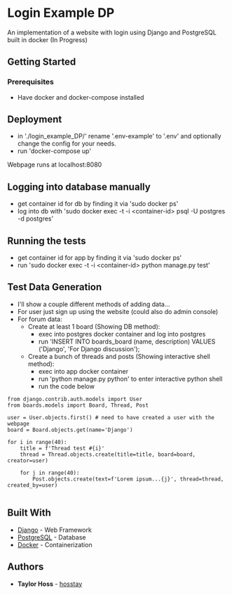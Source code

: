 # Login Example DP

An implementation of a website with login using Django and PostgreSQL built in docker (In Progress)

## Getting Started

### Prerequisites

* Have docker and docker-compose installed

## Deployment

* in './login_example_DP/' rename '.env-example' to '.env' and optionally change the config for your needs.
* run 'docker-compose up'

Webpage runs at localhost:8080

## Logging into database manually

* get container id for db by finding it via 'sudo docker ps'
* log into db with 'sudo docker exec -t -i \<container-id> psql -U postgres -d postgres'

## Running the tests

* get container id  for app by finding it via 'sudo docker ps'
* run 'sudo docker exec -t -i \<container-id> python manage.py test'

## Test Data Generation

* I'll show a couple different methods of adding data...
* For user just sign up using the website (could also do admin console)
* For forum data:
    * Create at least 1 board (Showing DB method):
        * exec into postgres docker container and log into postgres
        * run 'INSERT INTO boards_board (name, description) VALUES ('Django', 'For Django discussion');
    * Create a bunch of threads and posts (Showing interactive shell method):
        * exec into app docker container
        * run 'python manage.py python' to enter interactive python shell
        * run the code below 
    
```
from django.contrib.auth.models import User
from boards.models import Board, Thread, Post

user = User.objects.first() # need to have created a user with the webpage
board = Board.objects.get(name='Django')

for i in range(40):
    title = f'Thread test #{i}'
    thread = Thread.objects.create(title=title, board=board, creator=user)

    for j in range(40):
        Post.objects.create(text=f'Lorem ipsum...{j}', thread=thread, created_by=user)


```

## Built With

* [Django](https://www.djangoproject.com/) - Web Framework
* [PostgreSQL](https://www.postgresql.org/) - Database
* [Docker](https://www.docker.com/) - Containerization

## Authors

* **Taylor Hoss** - [hosstay](https://github.com/hosstay)
